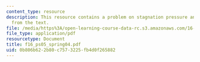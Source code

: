 ```yaml
---
content_type: resource
description: This resource contains a problem on stagnation pressure and another problem
  from the text.
file: /media/https%3A/open-learning-course-data-rc.s3.amazonaws.com/16-01-unified-engineering-i-ii-iii-iv-fall-2005-spring-2006/0b806b622b80c7573225fb4d0f265882_f16_ps05_spring04.pdf
file_type: application/pdf
resourcetype: Document
title: f16_ps05_spring04.pdf
uid: 0b806b62-2b80-c757-3225-fb4d0f265882
---
```

